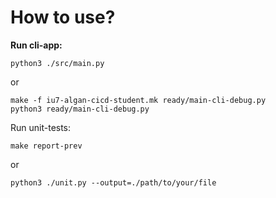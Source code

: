 # How to use?
**Run cli-app:**
```
python3 ./src/main.py
```
or
```
make -f iu7-algan-cicd-student.mk ready/main-cli-debug.py
python3 ready/main-cli-debug.py
```

Run unit-tests:
```
make report-prev
```
or
```
python3 ./unit.py --output=./path/to/your/file
